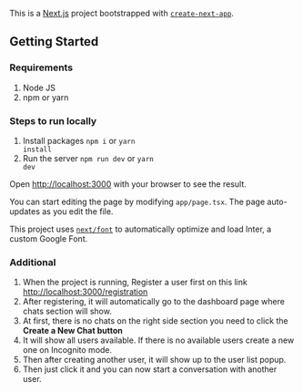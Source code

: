 This is a [Next.js](https://nextjs.org/) project bootstrapped with [`create-next-app`](https://github.com/vercel/next.js/tree/canary/packages/create-next-app).

## Getting Started

### Requirements
1. Node JS 
2. npm or yarn

### Steps to run locally
1. Install packages <code>npm i</code> or <code>yarn install</code>
2. Run the server <code>npm run dev</code> or <code>yarn dev</code>

Open [http://localhost:3000](http://localhost:3000) with your browser to see the result.

You can start editing the page by modifying `app/page.tsx`. The page auto-updates as you edit the file.

This project uses [`next/font`](https://nextjs.org/docs/basic-features/font-optimization) to automatically optimize and load Inter, a custom Google Font.

### Additional
1. When the project is running, Register a user first on this link [http://localhost:3000/registration](http://localhost:3000/registration)
2. After registering, it will automatically go to the dashboard page where chats section will show.
3. At first, there is no chats on the right side section you need to click the <b>Create a New Chat button</b> 
4. It will show all users available. If there is no available users create a new one on Incognito mode.
5. Then after creating another user, it will show up to the user list popup.
6. Then just click it and you can now start a conversation with another user.
